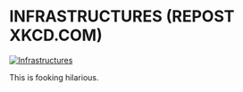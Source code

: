 INFRASTRUCTURES (REPOST XKCD.COM)
=================================

<p>
<a href="http://xkcd.com/743/">
<img src="http://imgs.xkcd.com/comics/infrastructures.png"
title="The heartfelt tune it plays is CC licensed, and you can get it from my
seed on JoinDiaspora.com whenever that project gets going."
alt="Infrastructures" /></a></p>

This is fooking hilarious.
